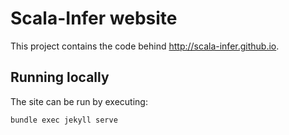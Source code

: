 # Scala-Infer website
This project contains the code behind http://scala-infer.github.io.

## Running locally
The site can be run by executing:
```
bundle exec jekyll serve
```
